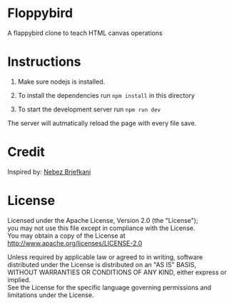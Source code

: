 Floppybird
=========

A flappybird clone to teach HTML canvas operations

Instructions
=====

1. Make sure nodejs is installed.

2. To install the dependencies
   run `npm install` in this directory

3. To start the development server
   run `npm run dev`

The server will autmatically reload the page with every file save.


Credit
=====

Inspired by: [Nebez Briefkani](https://github.com/nebez/floppybird)

License
=====

Licensed under the Apache License, Version 2.0 (the "License");  
you may not use this file except in compliance with the License.  
You may obtain a copy of the License at  
http://www.apache.org/licenses/LICENSE-2.0

Unless required by applicable law or agreed to in writing, software  
distributed under the License is distributed on an "AS IS" BASIS,  
WITHOUT WARRANTIES OR CONDITIONS OF ANY KIND, either express or implied.  
See the License for the specific language governing permissions and  
limitations under the License.
